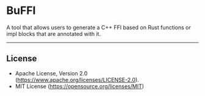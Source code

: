 # BuFFI

A tool that allows users to generate a C++ FFI based on Rust functions or impl blocks that are annotated with it.

___

## License

* Apache License, Version 2.0 (https://www.apache.org/licenses/LICENSE-2.0).
* MIT License (https://opensource.org/licenses/MIT)
